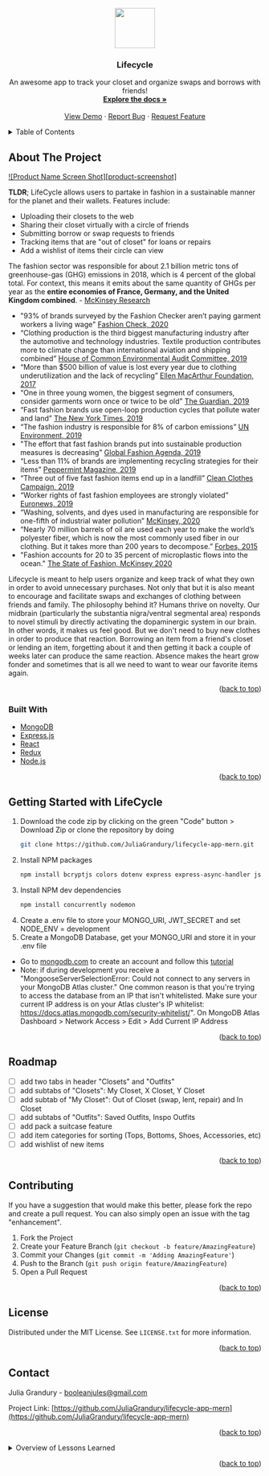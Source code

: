 <!-- PROJECT LOGO -->
<br />
<div align="center">
  <a href="https://github.com/JuliaGrandury/lifecycle-app-mern">
    <img src="https://img.icons8.com/external-linector-flat-linector/64/000000/external-hang-clothes-personal-hygiene-linector-flat-linector.png" width="80" height="80"/>
  </a>

  <h3 align="center">Lifecycle</h3>

  <p align="center">
    An awesome app to track your closet and organize swaps and borrows with friends!
    <br />
    <a href="https://github.com/JuliaGrandury/lifecycle-app-mern"><strong>Explore the docs »</strong></a>
    <br />
    <br />
    <a href="https://github.com/JuliaGrandury/lifecycle-app-mern">View Demo</a>
    ·
    <a href="https://github.com/JuliaGrandury/lifecycle-app-mern/issues">Report Bug</a>
    ·
    <a href="https://github.com/JuliaGrandury/lifecycle-app-mern/issues">Request Feature</a>
  </p>
</div>



<!-- TABLE OF CONTENTS -->
<details>
  <summary>Table of Contents</summary>
  <ol>
    <li>
      <a href="#about-the-project">About The Project</a>
      <ul>
        <li><a href="#built-with">Built With</a></li>
      </ul>
    </li>
    <li><a href="#getting-started">Getting Started</a></li>
    <li><a href="#roadmap">Roadmap</a></li>
    <li><a href="#contributing">Contributing</a></li>
    <li><a href="#license">License</a></li>
    <li><a href="#contact">Contact</a></li>
  </ol>
</details>



<!-- ABOUT THE PROJECT -->
## About The Project

[![Product Name Screen Shot][product-screenshot]](https://example.com)

**TLDR**; LifeCycle allows users to partake in fashion in a sustainable manner for the planet and their wallets. Features include:
- Uploading their closets to the web
- Sharing their closet virtually with a circle of friends
- Submitting borrow or swap requests to friends
- Tracking items that are "out of closet" for loans or repairs
- Add a wishlist of items their circle can view

The fashion sector was responsible for about 2.1 billion metric tons of greenhouse-gas (GHG) emissions in 2018, which is 4 percent of the global total. For context, this means it emits about the same quantity of GHGs per year as the **entire economies of France, Germany, and the United Kingdom combined**. - [McKinsey Research](https://www.mckinsey.com/industries/retail/our-insights/fashion-on-climate)
- "93% of brands surveyed by the Fashion Checker aren’t paying garment workers a living wage" [Fashion Check, 2020](https://fashionchecker.org/)
- “Clothing production is the third biggest manufacturing industry after the automotive and technology industries. Textile production contributes more to climate change than international aviation and shipping combined” [House of Common Environmental Audit Committee, 2019](https://publications.parliament.uk/pa/cm201719/cmselect/cmenvaud/1952/1952.pdf)
- “More than $500 billion of value is lost every year due to clothing underutilization and the lack of recycling” [Ellen MacArthur Foundation, 2017](https://www.ellenmacarthurfoundation.org/)
- “One in three young women, the biggest segment of consumers, consider garments worn once or twice to be old” [The Guardian, 2019](https://www.theguardian.com/fashion/2019/jun/21/fast-fashion-is-on-the-rampage-with-uk-at-the-head-of-the-charge)
- “Fast fashion brands use open-loop production cycles that pollute water and land” [The New York Times, 2019](https://www.nytimes.com/2019/09/03/books/review/how-fast-fashion-is-destroying-the-planet.html)
- “The fashion industry is responsible for 8% of carbon emissions” [UN Environment, 2019](https://www.unenvironment.org/news-and-stories/press-release/un-alliance-sustainable-fashion-addresses-damage-fast-fashion)
- "The effort that fast fashion brands put into sustainable production measures is decreasing” [Global Fashion Agenda, 2019](https://globalfashionagenda.com/pulse-2019-update/)
- “Less than 11% of brands are implementing recycling strategies for their items” [Peppermint Magazine, 2019](https://peppermintmag.com/2019-ethical-fashion-report/)
- “Three out of five fast fashion items end up in a landfill” [Clean Clothes Campaign, 2019](https://cleanclothes.org/fashions-problems/waste-and-pollution)
- “Worker rights of fast fashion employees are strongly violated” [Euronews, 2019](https://www.euronews.com/living/2019/04/29/is-fast-fashion-slowing-down)
- “Washing, solvents, and dyes used in manufacturing are responsible for one-fifth of industrial water pollution” [McKinsey, 2020](https://www.mckinsey.com/industries/retail/our-insights/the-state-of-fashion-2020-navigating-uncertainty#)
- “Nearly 70 million barrels of oil are used each year to make the world’s polyester fiber, which is now the most commonly used fiber in our clothing. But it takes more than 200 years to decompose.” [Forbes, 2015](https://www.forbes.com/sites/jamesconca/2015/12/03/making-climate-change-fashionable-the-garment-industry-takes-on-global-warming/#3da6b7d579e4)
- "Fashion accounts for 20 to 35 percent of microplastic flows into the ocean." [The State of Fashion, McKinsey 2020](https://www.mckinsey.com/industries/retail/our-insights/the-state-of-fashion-2020-navigating-uncertainty#)

Lifecycle is meant to help users organize and keep track of what they own in order to avoid unnecessary purchases. Not only that but it is also meant to encourage and facilitate swaps and exchanges of clothing between friends and family. The philosophy behind it? Humans thrive on novelty. Our midbrain (particularly the substantia nigra/ventral segmental area) responds to novel stimuli by directly activating the dopaminergic system in our brain. In other words, it makes us feel good. But we don't need to buy new clothes in order to produce that reaction. Borrowing an item from a friend's closet or lending an item, forgetting about it and then getting it back a couple of weeks later can produce the same reaction. Absence makes the heart grow fonder and sometimes that is all we need to want to wear our favorite items again. 

<p align="right">(<a href="#readme-top">back to top</a>)</p>



### Built With
* [MongoDB](https://www.mongodb.com/)
* [Express.js](https://expressjs.com/)
* [React](https://reactjs.org/)
* [Redux](https://redux.js.org/)
* [Node.js](https://nodejs.org/)

<p align="right">(<a href="#readme-top">back to top</a>)</p>



<!-- GETTING STARTED -->
## Getting Started with LifeCycle

1. Download the code zip by clicking on the green "Code" button > Download Zip or clone the repository by doing 
   ```sh
   git clone https://github.com/JuliaGrandury/lifecycle-app-mern.git
   ```
2. Install NPM packages
   ```sh
   npm install bcryptjs colors dotenv express express-async-handler jsonwebtoken mongoose
   ```
3. Install NPM dev dependencies
   ```sh
   npm install concurrently nodemon
   ```
4. Create a .env file to store your MONGO_URI, JWT_SECRET and set NODE_ENV = development
5. Create a MongoDB Database, get your MONGO_URI and store it in your .env file
- Go to [mongodb.com](https://www.mongodb.com/) to create an account and follow this [tutorial](https://www.youtube.com/watch?v=-PdjUx9JZ2E)
- Note: if during development you receive a "MongooseServerSelectionError: Could not connect to any servers in your MongoDB Atlas cluster." One common reason is that you're trying to access the database from an IP that isn't whitelisted. Make sure your current IP address is on your Atlas cluster's IP whitelist: https://docs.atlas.mongodb.com/security-whitelist/". On MongoDB Atlas Dashboard > Network Access > Edit > Add Current IP Address

<p align="right">(<a href="#readme-top">back to top</a>)</p>



<!-- ROADMAP -->
## Roadmap
- [ ] add two tabs in header "Closets" and "Outfits"
- [ ] add subtabs of "Closets": My Closet, X Closet, Y Closet
- [ ] add subtab of "My Closet": Out of Closet (swap, lent, repair) and In Closet
- [ ] add subtabs of "Outfits": Saved Outfits, Inspo Outfits
- [ ] add pack a suitcase feature
- [ ] add item categories for sorting (Tops, Bottoms, Shoes, Accessories, etc)
- [ ] add wishlist of new items

<p align="right">(<a href="#readme-top">back to top</a>)</p>



<!-- CONTRIBUTING -->
## Contributing

If you have a suggestion that would make this better, please fork the repo and create a pull request. You can also simply open an issue with the tag "enhancement".

1. Fork the Project
2. Create your Feature Branch (`git checkout -b feature/AmazingFeature`)
3. Commit your Changes (`git commit -m 'Adding AmazingFeature'`)
4. Push to the Branch (`git push origin feature/AmazingFeature`)
5. Open a Pull Request

<p align="right">(<a href="#readme-top">back to top</a>)</p>



<!-- LICENSE -->
## License

Distributed under the MIT License. See `LICENSE.txt` for more information.

<p align="right">(<a href="#readme-top">back to top</a>)</p>



<!-- CONTACT -->
## Contact

Julia Grandury - booleanjules@gmail.com

Project Link: [https://github.com/JuliaGrandury/lifecycle-app-mern](https://github.com/JuliaGrandury/lifecycle-app-mern)

<p align="right">(<a href="#readme-top">back to top</a>)</p>



<!-- LESSONS LEARNED -->
<details>
  <summary>Overview of Lessons Learned</summary>
  - The intricacies of complete CRUD functionality with MERN [resource](https://www.youtube.com/watch?v=I7EDAR2GRVo)
  - Authentication and storing user information safely with Hashing and Salts in Bcrypt.js [resource](https://www.youtube.com/watch?v=ro1WmoP4CZs)
  - Authorization and protecting routes with JSON Web Tokens [resource](https://www.youtube.com/watch?v=7Q17ubqLfaM)
  - Using ThunderClient and Postman for HTTP requests in API development [resource](https://www.youtube.com/watch?v=I7EDAR2GRVo)
  - A helpful course: [MERN Stack Front To Back: Full Stack React, Redux & Node.js](https://www.udemy.com/course/mern-stack-front-to-back/)
</details> 

<p align="right">(<a href="#readme-top">back to top</a>)</p>


